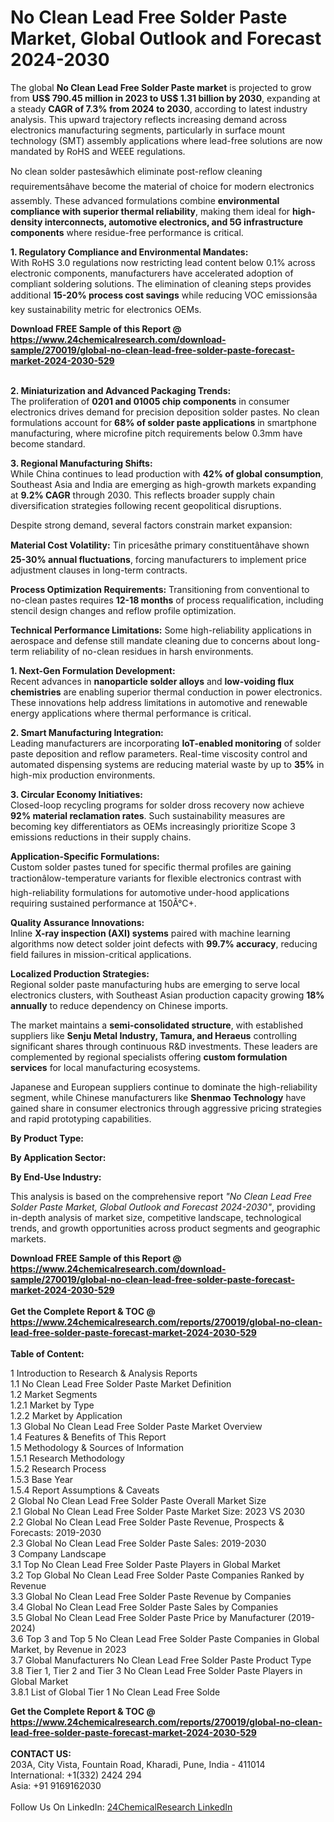 <h1>No Clean Lead Free Solder Paste Market, Global Outlook and Forecast 2024-2030</h1><p>The global <strong>No Clean Lead Free Solder Paste market</strong> is projected to grow from <strong>US$ 790.45 million in 2023 to US$ 1.31 billion by 2030</strong>, expanding at a steady <strong>CAGR of 7.3% from 2024 to 2030</strong>, according to latest industry analysis. This upward trajectory reflects increasing demand across electronics manufacturing segments, particularly in surface mount technology (SMT) assembly applications where lead-free solutions are now mandated by RoHS and WEEE regulations.</p><p>No clean solder pastesâwhich eliminate post-reflow cleaning requirementsâhave become the material of choice for modern electronics assembly. These advanced formulations combine <strong>environmental compliance with superior thermal reliability</strong>, making them ideal for <strong>high-density interconnects, automotive electronics, and 5G infrastructure components</strong> where residue-free performance is critical.</p><p><strong>1. Regulatory Compliance and Environmental Mandates:</strong><br>
With RoHS 3.0 regulations now restricting lead content below 0.1% across electronic components, manufacturers have accelerated adoption of compliant soldering solutions. The elimination of cleaning steps provides additional <strong>15-20% process cost savings</strong> while reducing VOC emissionsâa key sustainability metric for electronics OEMs.</p><div><b>Download FREE Sample of this Report @ 
            <a href="https://www.24chemicalresearch.com/download-sample/270019/global-no-clean-lead-free-solder-paste-forecast-market-2024-2030-529">
            https://www.24chemicalresearch.com/download-sample/270019/global-no-clean-lead-free-solder-paste-forecast-market-2024-2030-529</a></b></div><br><p><strong>2. Miniaturization and Advanced Packaging Trends:</strong><br>
The proliferation of <strong>0201 and 01005 chip components</strong> in consumer electronics drives demand for precision deposition solder pastes. No clean formulations account for <strong>68% of solder paste applications</strong> in smartphone manufacturing, where microfine pitch requirements below 0.3mm have become standard.</p><p><strong>3. Regional Manufacturing Shifts:</strong><br>
While China continues to lead production with <strong>42% of global consumption</strong>, Southeast Asia and India are emerging as high-growth markets expanding at <strong>9.2% CAGR</strong> through 2030. This reflects broader supply chain diversification strategies following recent geopolitical disruptions.</p><p>Despite strong demand, several factors constrain market expansion:</p><p><strong>Material Cost Volatility:</strong> Tin pricesâthe primary constituentâhave shown <strong>25-30% annual fluctuations</strong>, forcing manufacturers to implement price adjustment clauses in long-term contracts.</p><p><strong>Process Optimization Requirements:</strong> Transitioning from conventional to no-clean pastes requires <strong>12-18 months</strong> of process requalification, including stencil design changes and reflow profile optimization.</p><p><strong>Technical Performance Limitations:</strong> Some high-reliability applications in aerospace and defense still mandate cleaning due to concerns about long-term reliability of no-clean residues in harsh environments.</p><p><strong>1. Next-Gen Formulation Development:</strong><br>
Recent advances in <strong>nanoparticle solder alloys</strong> and <strong>low-voiding flux chemistries</strong> are enabling superior thermal conduction in power electronics. These innovations help address limitations in automotive and renewable energy applications where thermal performance is critical.</p><p><strong>2. Smart Manufacturing Integration:</strong><br>
Leading manufacturers are incorporating <strong>IoT-enabled monitoring</strong> of solder paste deposition and reflow parameters. Real-time viscosity control and automated dispensing systems are reducing material waste by up to <strong>35%</strong> in high-mix production environments.</p><p><strong>3. Circular Economy Initiatives:</strong><br>
Closed-loop recycling programs for solder dross recovery now achieve <strong>92% material reclamation rates</strong>. Such sustainability measures are becoming key differentiators as OEMs increasingly prioritize Scope 3 emissions reductions in their supply chains.</p><p><strong>Application-Specific Formulations:</strong><br>
	Custom solder pastes tuned for specific thermal profiles are gaining tractionâlow-temperature variants for flexible electronics contrast with high-reliability formulations for automotive under-hood applications requiring sustained performance at 150Â°C+.</p><p><strong>Quality Assurance Innovations:</strong><br>
	Inline <strong>X-ray inspection (AXI) systems</strong> paired with machine learning algorithms now detect solder joint defects with <strong>99.7% accuracy</strong>, reducing field failures in mission-critical applications.</p><p><strong>Localized Production Strategies:</strong><br>
	Regional solder paste manufacturing hubs are emerging to serve local electronics clusters, with Southeast Asian production capacity growing <strong>18% annually</strong> to reduce dependency on Chinese imports.</p><p>The market maintains a <strong>semi-consolidated structure</strong>, with established suppliers like <strong>Senju Metal Industry, Tamura, and Heraeus</strong> controlling significant shares through continuous R&amp;D investments. These leaders are complemented by regional specialists offering <strong>custom formulation services</strong> for local manufacturing ecosystems.</p><p>Japanese and European suppliers continue to dominate the high-reliability segment, while Chinese manufacturers like <strong>Shenmao Technology</strong> have gained share in consumer electronics through aggressive pricing strategies and rapid prototyping capabilities.</p><p><strong>By Product Type:</strong></p><p><strong>By Application Sector:</strong></p><p><strong>By End-Use Industry:</strong></p><p>This analysis is based on the comprehensive report <em>"No Clean Lead Free Solder Paste Market, Global Outlook and Forecast 2024-2030"</em>, providing in-depth analysis of market size, competitive landscape, technological trends, and growth opportunities across product segments and geographic markets.</p><div><b>Download FREE Sample of this Report @ 
            <a href="https://www.24chemicalresearch.com/download-sample/270019/global-no-clean-lead-free-solder-paste-forecast-market-2024-2030-529">
            https://www.24chemicalresearch.com/download-sample/270019/global-no-clean-lead-free-solder-paste-forecast-market-2024-2030-529</a></b></div><br><div><b>Get the Complete Report & TOC @ 
            <a href="https://www.24chemicalresearch.com/reports/270019/global-no-clean-lead-free-solder-paste-forecast-market-2024-2030-529">
            https://www.24chemicalresearch.com/reports/270019/global-no-clean-lead-free-solder-paste-forecast-market-2024-2030-529</a></b></div><br>
            <b>Table of Content:</b><p>1 Introduction to Research & Analysis Reports<br />
    1.1 No Clean Lead Free Solder Paste Market Definition<br />
    1.2 Market Segments<br />
        1.2.1 Market by Type<br />
        1.2.2 Market by Application<br />
    1.3 Global No Clean Lead Free Solder Paste Market Overview<br />
    1.4 Features & Benefits of This Report<br />
    1.5 Methodology & Sources of Information<br />
        1.5.1 Research Methodology<br />
        1.5.2 Research Process<br />
        1.5.3 Base Year<br />
        1.5.4 Report Assumptions & Caveats<br />
2 Global No Clean Lead Free Solder Paste Overall Market Size<br />
    2.1 Global No Clean Lead Free Solder Paste Market Size: 2023 VS 2030<br />
    2.2 Global No Clean Lead Free Solder Paste Revenue, Prospects & Forecasts: 2019-2030<br />
    2.3 Global No Clean Lead Free Solder Paste Sales: 2019-2030<br />
3 Company Landscape<br />
    3.1 Top No Clean Lead Free Solder Paste Players in Global Market<br />
    3.2 Top Global No Clean Lead Free Solder Paste Companies Ranked by Revenue<br />
    3.3 Global No Clean Lead Free Solder Paste Revenue by Companies<br />
    3.4 Global No Clean Lead Free Solder Paste Sales by Companies<br />
    3.5 Global No Clean Lead Free Solder Paste Price by Manufacturer (2019-2024)<br />
    3.6 Top 3 and Top 5 No Clean Lead Free Solder Paste Companies in Global Market, by Revenue in 2023<br />
    3.7 Global Manufacturers No Clean Lead Free Solder Paste Product Type<br />
    3.8 Tier 1, Tier 2 and Tier 3 No Clean Lead Free Solder Paste Players in Global Market<br />
        3.8.1 List of Global Tier 1 No Clean Lead Free Solde</p><div><b>Get the Complete Report & TOC @ 
            <a href="https://www.24chemicalresearch.com/reports/270019/global-no-clean-lead-free-solder-paste-forecast-market-2024-2030-529">
            https://www.24chemicalresearch.com/reports/270019/global-no-clean-lead-free-solder-paste-forecast-market-2024-2030-529</a></b></div><br><b>CONTACT US:</b><br>
            203A, City Vista, Fountain Road, Kharadi, Pune, India - 411014<br>
            International: +1(332) 2424 294<br>
            Asia: +91 9169162030 <br><br>
            Follow Us On LinkedIn: <a href="https://www.linkedin.com/company/24chemicalresearch/">24ChemicalResearch LinkedIn</a>